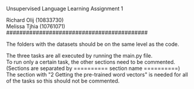 Unsupervised Language Learning Assignment 1    

Richard Olij (10833730)    
Melissa Tjhia (10761071)      
###########################################

The folders with the datasets should be on the same level as the code.    

The three tasks are all executed by running the main.py file.    
To run only a certain task, the other sections need to be commented.    
(Sections are separated by ========== section name ==========)    
The section with "2 Getting the pre-trained word vectors" is needed for all of the tasks so this should not be commented.
